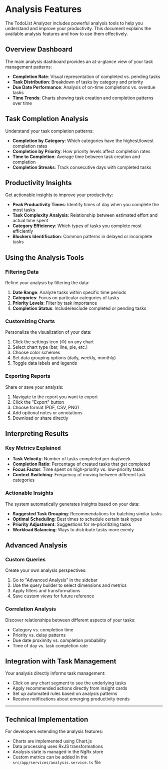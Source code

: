 # Analysis Features

The TodoList Analyzer includes powerful analysis tools to help you understand and improve your productivity. This document explains the available analysis features and how to use them effectively.

## Overview Dashboard

The main analysis dashboard provides an at-a-glance view of your task management patterns:

- **Completion Rate**: Visual representation of completed vs. pending tasks
- **Task Distribution**: Breakdown of tasks by category and priority
- **Due Date Performance**: Analysis of on-time completions vs. overdue tasks
- **Time Trends**: Charts showing task creation and completion patterns over time

## Task Completion Analysis

Understand your task completion patterns:

- **Completion by Category**: Which categories have the highest/lowest completion rates
- **Completion by Priority**: How priority levels affect completion rates
- **Time to Completion**: Average time between task creation and completion
- **Completion Streaks**: Track consecutive days with completed tasks

## Productivity Insights

Get actionable insights to improve your productivity:

- **Peak Productivity Times**: Identify times of day when you complete the most tasks
- **Task Complexity Analysis**: Relationship between estimated effort and actual time spent
- **Category Efficiency**: Which types of tasks you complete most efficiently
- **Blockers Identification**: Common patterns in delayed or incomplete tasks

## Using the Analysis Tools

### Filtering Data

Refine your analysis by filtering the data:

1. **Date Range**: Analyze tasks within specific time periods
2. **Categories**: Focus on particular categories of tasks
3. **Priority Levels**: Filter by task importance
4. **Completion Status**: Include/exclude completed or pending tasks

### Customizing Charts

Personalize the visualization of your data:

1. Click the settings icon (⚙️) on any chart
2. Select chart type (bar, line, pie, etc.)
3. Choose color schemes
4. Set data grouping options (daily, weekly, monthly)
5. Toggle data labels and legends

### Exporting Reports

Share or save your analysis:

1. Navigate to the report you want to export
2. Click the "Export" button
3. Choose format (PDF, CSV, PNG)
4. Add optional notes or annotations
5. Download or share directly

## Interpreting Results

### Key Metrics Explained

- **Task Velocity**: Number of tasks completed per day/week
- **Completion Ratio**: Percentage of created tasks that get completed
- **Focus Factor**: Time spent on high-priority vs. low-priority tasks
- **Context Switching**: Frequency of moving between different task categories

### Actionable Insights

The system automatically generates insights based on your data:

- **Suggested Task Grouping**: Recommendations for batching similar tasks
- **Optimal Scheduling**: Best times to schedule certain task types
- **Priority Adjustment**: Suggestions for re-prioritizing tasks
- **Workload Balancing**: Ways to distribute tasks more evenly

## Advanced Analysis

### Custom Queries

Create your own analysis perspectives:

1. Go to "Advanced Analysis" in the sidebar
2. Use the query builder to select dimensions and metrics
3. Apply filters and transformations
4. Save custom views for future reference

### Correlation Analysis

Discover relationships between different aspects of your tasks:

- Category vs. completion time
- Priority vs. delay patterns
- Due date proximity vs. completion probability
- Time of day vs. task completion rate

## Integration with Task Management

Your analysis directly informs task management:

- Click on any chart segment to see the underlying tasks
- Apply recommended actions directly from insight cards
- Set up automated rules based on analysis patterns
- Receive notifications about emerging productivity trends

---

## Technical Implementation

For developers extending the analysis features:

- Charts are implemented using Chart.js
- Data processing uses RxJS transformations
- Analysis state is managed in the NgRx store
- Custom metrics can be added in the `src/app/services/analysis.service.ts` file 